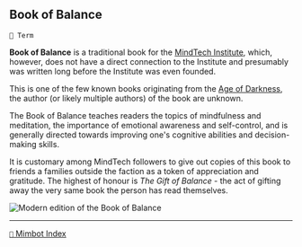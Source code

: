 ## Book of Balance

`📑 Term`

**Book of Balance** is a traditional book for the [MindTech Institute](<https://zeithalt.github.io/r/mindtech_institute.html>), which, however, does not have a direct connection to the Institute and presumably was written long before the Institute was even founded.

This is one of the few known books originating from the [Age of Darkness](<https://zeithalt.github.io/r/age_of_darkness.html>), the author (or likely multiple authors) of the book are unknown.

The Book of Balance teaches readers the topics of mindfulness and meditation, the importance of emotional awareness and self-control, and is generally directed towards improving one's cognitive abilities and decision-making skills.

It is customary among MindTech followers to give out copies of this book to friends a families outside the faction as a token of appreciation and gratitude. The highest of honour is *The Gift of Balance* - the act of gifting away the very same book the person has read themselves.

![Modern edition of the Book of Balance](https://zeithalt.github.io/r/i/book_of_balance.png)

<!---
keywords: 
aliases: Gift of Balance
-->
----------
[`📑` Mimbot Index](<https://zeithalt.github.io/r/#b710>)